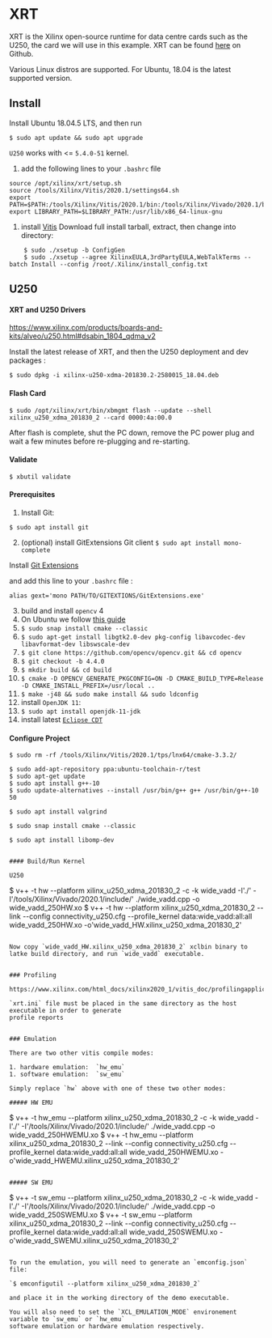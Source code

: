 # XRT

XRT is the Xilinx open-source runtime for data centre cards such as the U250, the card we will use in this example.
XRT can be found [here](https://github.com/Xilinx/XRT) on Github.

Various Linux distros are supported. For Ubuntu, 18.04 is the latest supported version.

## Install

Install Ubuntu 18.04.5 LTS, and then run

`$ sudo apt update && sudo apt upgrade`

`U250` works with <= `5.4.0-51` kernel.


1. add the following lines to your `.bashrc` file
```
source /opt/xilinx/xrt/setup.sh
source /tools/Xilinx/Vitis/2020.1/settings64.sh
export PATH=$PATH:/tools/Xilinx/Vitis/2020.1/bin:/tools/Xilinx/Vivado/2020.1/bin:/tools/Xilinx/DocNav
export LIBRARY_PATH=$LIBRARY_PATH:/usr/lib/x86_64-linux-gnu
```
1. install [Vitis](https://www.xilinx.com/support/download/index.html/content/xilinx/en/downloadNav/vitis.html)
   Download full install tarball, extract, then change into directory:
```
    $ sudo ./xsetup -b ConfigGen
    $ sudo ./xsetup --agree XilinxEULA,3rdPartyEULA,WebTalkTerms --batch Install --config /root/.Xilinx/install_config.txt
```


## U250

#### XRT and U250 Drivers

https://www.xilinx.com/products/boards-and-kits/alveo/u250.html#dsabin_1804_qdma_v2

Install the latest release of XRT, and then the U250 deployment and dev packages :

`$ sudo dpkg -i xilinx-u250-xdma-201830.2-2580015_18.04.deb`


#### Flash Card

`$ sudo /opt/xilinx/xrt/bin/xbmgmt flash --update --shell  xilinx_u250_xdma_201830_2 --card 0000:4a:00.0`

After flash is complete, shut the PC down, remove the PC power plug and wait a few minutes
before re-plugging and re-starting.


#### Validate

`$ xbutil validate`


#### Prerequisites

1. Install Git:

`$ sudo apt install git`

2. (optional) install GitExtensions Git client
`$ sudo apt install mono-complete`

Install [Git Extensions](https://github.com/gitextensions/gitextensions/releases/download/v2.51.05/GitExtensions-2.51.05-Mono.zip)

and add this line to your `.bashrc` file :

`alias gext='mono PATH/TO/GITEXTIONS/GitExtensions.exe'`

3. build and install `opencv` 4
  1. On Ubuntu we follow [this guide](https://docs.opencv.org/master/d7/d9f/tutorial_linux_install.html)
  1. `$ sudo snap install cmake --classic`
  1. `$ sudo apt-get install libgtk2.0-dev pkg-config libavcodec-dev libavformat-dev libswscale-dev`
  1. `$ git clone https://github.com/opencv/opencv.git && cd opencv`
  1. `$ git checkout -b 4.4.0`
  1. `$ mkdir build && cd build`
  1. `$ cmake -D OPENCV_GENERATE_PKGCONFIG=ON -D CMAKE_BUILD_TYPE=Release -D CMAKE_INSTALL_PREFIX=/usr/local ..`
  1. `$ make -j48 && sudo make install && sudo ldconfig`
1. install `OpenJDK 11`:
  1. `$ sudo apt install openjdk-11-jdk`
1. install latest [`Eclipse CDT`](https://www.eclipse.org/cdt/downloads.php)


#### Configure Project

```
$ sudo rm -rf /tools/Xilinx/Vitis/2020.1/tps/lnx64/cmake-3.3.2/

$ sudo add-apt-repository ppa:ubuntu-toolchain-r/test
$ sudo apt-get update
$ sudo apt install g++-10
$ sudo update-alternatives --install /usr/bin/g++ g++ /usr/bin/g++-10 50

$ sudo apt install valgrind

$ sudo snap install cmake --classic

$ sudo apt install libomp-dev


#### Build/Run Kernel

U250

```
$ v++ -t hw --platform xilinx_u250_xdma_201830_2 -c -k wide_vadd -I'./' -I'/tools/Xilinx/Vivado/2020.1/include/' ./wide_vadd.cpp -o wide_vadd_250HW.xo
$ v++ -t hw --platform xilinx_u250_xdma_201830_2 --link --config connectivity_u250.cfg  --profile_kernel data:wide_vadd:all:all wide_vadd_250HW.xo -o'wide_vadd_HW.xilinx_u250_xdma_201830_2'

```

Now copy `wide_vadd_HW.xilinx_u250_xdma_201830_2` xclbin binary to latke build directory, and run `wide_vadd` executable.


### Profiling

https://www.xilinx.com/html_docs/xilinx2020_1/vitis_doc/profilingapplication.html#xmv1511400547463

`xrt.ini` file must be placed in the same directory as the host executable in order to generate
profile reports


### Emulation

There are two other vitis compile modes:

1. hardware emulation:  `hw_emu`
1. software emulation:  `sw_emu`

Simply replace `hw` above with one of these two other modes:

##### HW EMU

```
$ v++ -t hw_emu --platform xilinx_u250_xdma_201830_2 -c -k wide_vadd -I'./' -I'/tools/Xilinx/Vivado/2020.1/include/' ./wide_vadd.cpp -o wide_vadd_250HWEMU.xo
$ v++ -t hw_emu --platform xilinx_u250_xdma_201830_2 --link --config connectivity_u250.cfg  --profile_kernel data:wide_vadd:all:all wide_vadd_250HWEMU.xo -o'wide_vadd_HWEMU.xilinx_u250_xdma_201830_2'
```

##### SW EMU

```
$ v++ -t sw_emu --platform xilinx_u250_xdma_201830_2 -c -k wide_vadd -I'./' -I'/tools/Xilinx/Vivado/2020.1/include/' ./wide_vadd.cpp -o wide_vadd_250SWEMU.xo
$ v++ -t sw_emu --platform xilinx_u250_xdma_201830_2 --link --config connectivity_u250.cfg  --profile_kernel data:wide_vadd:all:all wide_vadd_250SWEMU.xo -o'wide_vadd_SWEMU.xilinx_u250_xdma_201830_2'
```

To run the emulation, you will need to generate an `emconfig.json` file:

`$ emconfigutil --platform xilinx_u250_xdma_201830_2`

and place it in the working directory of the demo executable.

You will also need to set the `XCL_EMULATION_MODE` environement variable to `sw_emu` or `hw_emu`
software emulation or hardware emulation respectively.
